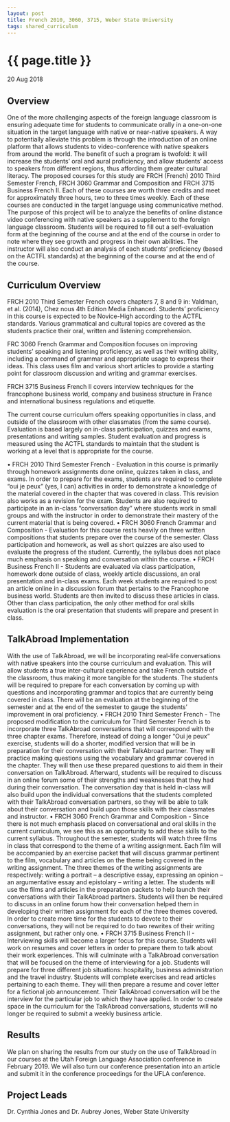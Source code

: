 ```yaml
---
layout: post
title: French 2010, 3060, 3715, Weber State University
tags: shared_curriculum
---
```


# {{ page.title }}

 20 Aug 2018

## Overview
One of the more challenging aspects of the foreign language classroom is ensuring adequate time for students to communicate orally in a one-on-one situation in the target language with native or near-native speakers. A way to potentially alleviate this problem is through the introduction of an online platform that allows students to video-conference with native speakers from around the world. The benefit of such a program is twofold: it will increase the students’ oral and aural proficiency, and allow students’ access to speakers from different regions, thus affording them greater cultural literacy. The proposed courses for this study are FRCH (French) 2010 Third Semester French, FRCH 3060 Grammar and Composition and FRCH 3715 Business French II. Each of these courses are worth three credits and meet for approximately three hours, two to three times weekly. Each of these courses are conducted in the target language using communicative method. The purpose of this project will be to analyze the benefits of online distance video conferencing with native speakers as a supplement to the foreign language classroom. Students will be required to fill out a self-evaluation form at the beginning of the course and at the end of the course in order to note where they see growth and progress in their own abilities. The instructor will also conduct an analysis of each students’ proficiency (based on the ACTFL standards) at the beginning of the course and at the end of the course.

## Curriculum Overview
FRCH 2010 Third Semester French covers chapters 7, 8 and 9 in: Valdman, et al. (2014), Chez nous 4th Edition Media Enhanced. Students’ proficiency in this course is expected to be Novice-High according to the ACTFL standards. Various grammatical and cultural topics are covered as the students practice their oral, written and listening comprehension.

FRC 3060 French Grammar and Composition focuses on improving students’ speaking and listening proficiency, as well as their writing ability, including a command of grammar and appropriate usage to express their ideas. This class uses film and various short articles to provide a starting point for classroom discussion and writing and grammar exercises.

FRCH 3715 Business French II covers interview techniques for the francophone business world, company and business structure in France and international business regulations and etiquette. 

The current course curriculum offers speaking opportunities in class, and outside of the classroom with other classmates (from the same course). Evaluation is based largely on in-class participation, quizzes and exams, presentations and writing samples. Student evaluation and progress is measured using the ACTFL standards to maintain that the student is working at a level that is appropriate for the course. 

• FRCH 2010 Third Semester French - Evaluation in this course is primarily through homework assignments done online, quizzes taken in class, and exams. In order to prepare for the exams, students are required to complete “oui je peux” (yes, I can) activities in order to demonstrate a knowledge of the material covered in the chapter that was covered in class. This revision also works as a revision for the exam. Students are also required to participate in an in-class “conversation day” where students work in small groups and with the instructor in order to demonstrate their mastery of the current material that is being covered.
• FRCH 3060 French Grammar and Composition - Evaluation for this course rests heavily on three written compositions that students prepare over the course of the semester. Class participation and homework, as well as short quizzes are also used to evaluate the progress of the student. Currently, the syllabus does not place much emphasis on speaking and conversation within the course.
• FRCH Business French II - Students are evaluated via class participation, homework done outside of class, weekly article discussions, an oral presentation and in-class exams. Each week students are required to post an article online in a discussion forum that pertains to the Francophone business world. Students are then invited to discuss these articles in class. Other than class participation, the only other method for oral skills evaluation is the oral presentation that students will prepare and present in class.

## TalkAbroad Implementation
With the use of TalkAbroad, we will be incorporating real-life conversations with native speakers into the course curriculum and evaluation. This will allow students a true inter-cultural experience and take French outside of the classroom, thus making it more tangible for the students. The students will be required to prepare for each conversation by coming up with questions and incorporating grammar and topics that are currently being covered in class. There will be an evaluation at the beginning of the semester and at the end of the semester to gauge the students’ improvement in oral proficiency. 
• FRCH 2010 Third Semester French - The proposed modification to the curriculum for Third Semester French is to incorporate three TalkAbroad conversations that will correspond with the three chapter exams. Therefore, instead of doing a longer “Oui je peux” exercise, students will do a shorter, modified version that will be in preparation for their conversation with their TalkAbroad partner. They will practice making questions using the vocabulary and grammar covered in the chapter. They will then use these prepared questions to aid them in their conversation on TalkAbroad. Afterward, students will be required to discuss in an online forum some of their strengths and weaknesses that they had during their conversation. The conversation day that is held in-class will also build upon the individual conversations that the students completed with their TalkAbroad conversation partners, so they will be able to talk about their conversation and build upon those skills with their classmates and instructor.
• FRCH 3060 French Grammar and Composition - Since there is not much emphasis placed on conversational and oral skills in the current curriculum, we see this as an opportunity to add these skills to the current syllabus. Throughout the semester, students will watch three films in class that correspond to the theme of a writing assignment. Each film will be accompanied by an exercise packet that will discuss grammar pertinent to the film, vocabulary and articles on the theme being covered in the writing assignment. The three themes of the writing assignments are respectively: writing a portrait – a descriptive essay, expressing an opinion – an argumentative essay and epistolary – writing a letter. The students will use the films and articles in the preparation packets to help launch their conversations with their TalkAbroad partners. Students will then be required to discuss in an online forum how their conversation helped them in developing their written assignment for each of the three themes covered. In order to create more time for the students to devote to their conversations, they will not be required to do two rewrites of their writing assignment, but rather only one.
• FRCH 3715 Business French II - Interviewing skills will become a larger focus for this course. Students will work on resumes and cover letters in order to prepare them to talk about their work experiences. This will culminate with a TalkAbroad conversation that will be focused on the theme of interviewing for a job. Students will prepare for three different job situations: hospitality, business administration and the travel industry. Students will complete exercises and read articles pertaining to each theme. They will then prepare a resume and cover letter for a fictional job announcement. Their TalkAbroad conversation will be the interview for the particular job to which they have applied. In order to create space in the curriculum for the TalkAbroad conversations, students will no longer be required to submit a weekly business article. 

## Results
We plan on sharing the results from our study on the use of TalkAbroad in our courses at the Utah Foreign Language Association conference in February 2019. We will also turn our conference presentation into an article and submit it in the conference proceedings for the UFLA conference.

## Project Leads
Dr. Cynthia Jones and Dr. Aubrey Jones, Weber State University